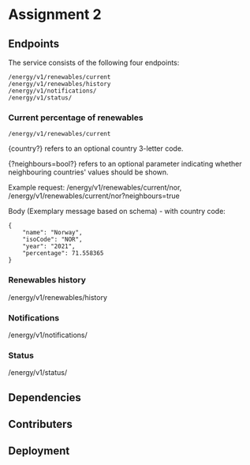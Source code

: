 # Assignment 2

## Endpoints
The service consists of the following four endpoints:
```
/energy/v1/renewables/current
/energy/v1/renewables/history
/energy/v1/notifications/
/energy/v1/status/
```

### Current percentage of renewables
```
/energy/v1/renewables/current
```

{country?} refers to an optional country 3-letter code. 

{?neighbours=bool?} refers to an optional parameter indicating whether neighbouring countries' values should be shown.

Example request: /energy/v1/renewables/current/nor, /energy/v1/renewables/current/nor?neighbours=true

Body (Exemplary message based on schema) - with country code:
```
{
    "name": "Norway",
    "isoCode": "NOR",
    "year": "2021",
    "percentage": 71.558365
}
```

### Renewables history
/energy/v1/renewables/history

### Notifications
/energy/v1/notifications/

### Status
/energy/v1/status/

## Dependencies

## Contributers

## Deployment
